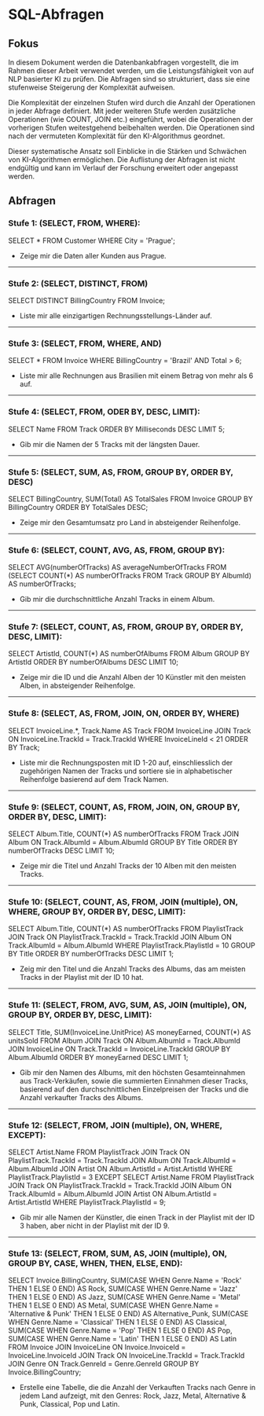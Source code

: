 # SQL-Abfragen

## Fokus
In diesem Dokument werden die Datenbankabfragen vorgestellt, die im Rahmen dieser Arbeit verwendet werden, um die Leistungsfähigkeit von auf NLP basierter KI zu prüfen. Die Abfragen sind so strukturiert, dass sie eine stufenweise Steigerung der Komplexität aufweisen.

Die Komplexität der einzelnen Stufen wird durch die Anzahl der Operationen in jeder Abfrage definiert. Mit jeder weiteren Stufe werden zusätzliche Operationen (wie COUNT, JOIN etc.) eingeführt, wobei die Operationen der vorherigen Stufen weitestgehend beibehalten werden. Die Operationen sind nach der vermuteten Komplexität für den KI-Algorithmus geordnet.

Dieser systematische Ansatz soll Einblicke in die Stärken und Schwächen von KI-Algorithmen ermöglichen. Die Auflistung der Abfragen ist nicht endgültig und kann im Verlauf der Forschung erweitert oder angepasst werden.

## Abfragen
### Stufe 1: (SELECT, FROM, WHERE):
SELECT * FROM Customer WHERE City = 'Prague';
* Zeige mir die Daten aller Kunden aus Prague.

---

### Stufe 2: (SELECT, DISTINCT, FROM)
SELECT DISTINCT BillingCountry FROM Invoice;
* Liste mir alle einzigartigen Rechnungsstellungs-Länder auf.

---

### Stufe 3: (SELECT, FROM, WHERE, AND)
SELECT * FROM Invoice WHERE BillingCountry = 'Brazil' AND Total > 6;
* Liste mir alle Rechnungen aus Brasilien mit einem Betrag von mehr als 6 auf.

---

### Stufe 4: (SELECT, FROM, ODER BY, DESC, LIMIT):
SELECT Name FROM Track ORDER BY Milliseconds DESC LIMIT 5;
* Gib mir die Namen der 5 Tracks mit der längsten Dauer.

---

### Stufe 5: (SELECT, SUM, AS, FROM, GROUP BY, ORDER BY, DESC)
SELECT BillingCountry, SUM(Total) AS TotalSales FROM Invoice GROUP BY BillingCountry ORDER BY TotalSales DESC;
* Zeige mir den Gesamtumsatz pro Land in absteigender Reihenfolge.

---

### Stufe 6: (SELECT, COUNT, AVG, AS, FROM, GROUP BY):
SELECT AVG(numberOfTracks) AS averageNumberOfTracks FROM (SELECT COUNT(*) AS numberOfTracks FROM Track GROUP BY AlbumId) AS numberOfTracks;
* Gib mir die durchschnittliche Anzahl Tracks in einem Album.

--- 

### Stufe 7: (SELECT, COUNT, AS, FROM, GROUP BY, ORDER BY, DESC, LIMIT):
SELECT ArtistId, COUNT(*) AS numberOfAlbums FROM Album GROUP BY ArtistId ORDER BY numberOfAlbums DESC LIMIT 10;
* Zeige mir die ID und die Anzahl Alben der 10 Künstler mit den meisten Alben, in absteigender Reihenfolge.

---

### Stufe 8: (SELECT, AS, FROM, JOIN, ON, ORDER BY, WHERE)
SELECT InvoiceLine.*, Track.Name AS Track FROM InvoiceLine JOIN Track ON InvoiceLine.TrackId = Track.TrackId WHERE InvoiceLineId < 21 ORDER BY Track;
* Liste mir die Rechnungsposten mit ID 1-20 auf, einschliesslich der zugehörigen Namen der Tracks und sortiere sie in alphabetischer Reihenfolge basierend auf dem Track Namen.

---

### Stufe 9: (SELECT, COUNT, AS, FROM, JOIN, ON, GROUP BY, ORDER BY, DESC, LIMIT):
SELECT Album.Title, COUNT(*) AS numberOfTracks FROM Track JOIN Album ON Track.AlbumId = Album.AlbumId GROUP BY Title ORDER BY numberOfTracks DESC LIMIT 10;
* Zeige mir die Titel und Anzahl Tracks der 10 Alben mit den meisten Tracks.

---

### Stufe 10: (SELECT, COUNT, AS, FROM, JOIN (multiple), ON, WHERE, GROUP BY, ORDER BY, DESC, LIMIT):
SELECT Album.Title, COUNT(*) AS numberOfTracks FROM PlaylistTrack JOIN Track ON PlaylistTrack.TrackId = Track.TrackId JOIN Album ON Track.AlbumId = Album.AlbumId WHERE PlaylistTrack.PlaylistId = 10 GROUP BY Title ORDER BY numberOfTracks DESC LIMIT 1;
* Zeig mir den Titel und die Anzahl Tracks des Albums, das am meisten Tracks in der Playlist mit der ID 10 hat.

---

### Stufe 11: (SELECT, FROM, AVG, SUM, AS, JOIN (multiple), ON, GROUP BY, ORDER BY, DESC, LIMIT):
SELECT Title, SUM(InvoiceLine.UnitPrice) AS moneyEarned, COUNT(*) AS unitsSold FROM Album JOIN Track ON Album.AlbumId = Track.AlbumId JOIN InvoiceLine ON Track.TrackId = InvoiceLine.TrackId GROUP BY Album.AlbumId ORDER BY moneyEarned DESC LIMIT 1;
* Gib mir den Namen des Albums, mit den höchsten Gesamteinnahmen aus Track-Verkäufen, sowie die summierten Einnahmen dieser Tracks, basierend auf den durchschnittlichen Einzelpreisen der Tracks und die Anzahl verkaufter Tracks des Albums.

---

### Stufe 12: (SELECT, FROM, JOIN (multiple), ON, WHERE, EXCEPT):
SELECT Artist.Name FROM PlaylistTrack JOIN Track ON PlaylistTrack.TrackId = Track.TrackId JOIN Album ON Track.AlbumId = Album.AlbumId JOIN Artist ON Album.ArtistId = Artist.ArtistId WHERE PlaylistTrack.PlaylistId = 3 EXCEPT SELECT Artist.Name FROM PlaylistTrack JOIN Track ON PlaylistTrack.TrackId = Track.TrackId JOIN Album ON Track.AlbumId = Album.AlbumId JOIN Artist ON Album.ArtistId = Artist.ArtistId WHERE PlaylistTrack.PlaylistId = 9;
* Gib mir alle Namen der Künstler, die einen Track in der Playlist mit der ID 3 haben, aber nicht in der Playlist mit der ID 9.

---

### Stufe 13: (SELECT, FROM, SUM, AS, JOIN (multiple), ON, GROUP BY, CASE, WHEN, THEN, ELSE, END):
SELECT Invoice.BillingCountry, SUM(CASE WHEN Genre.Name = 'Rock' THEN 1 ELSE 0 END) AS Rock, SUM(CASE WHEN Genre.Name = 'Jazz' THEN 1 ELSE 0 END) AS Jazz, SUM(CASE WHEN Genre.Name = 'Metal' THEN 1 ELSE 0 END) AS Metal, SUM(CASE WHEN Genre.Name = 'Alternative & Punk' THEN 1 ELSE 0 END) AS Alternative_Punk, SUM(CASE WHEN Genre.Name = 'Classical' THEN 1 ELSE 0 END) AS Classical, SUM(CASE WHEN Genre.Name = 'Pop' THEN 1 ELSE 0 END) AS Pop, SUM(CASE WHEN Genre.Name = 'Latin' THEN 1 ELSE 0 END) AS Latin FROM Invoice JOIN InvoiceLine ON Invoice.InvoiceId = InvoiceLine.InvoiceId JOIN Track ON InvoiceLine.TrackId = Track.TrackId JOIN Genre ON Track.GenreId = Genre.GenreId GROUP BY Invoice.BillingCountry;
* Erstelle eine Tabelle, die die Anzahl der Verkauften Tracks nach Genre in jedem Land aufzeigt, mit den Genres: Rock, Jazz, Metal, Alternative & Punk, Classical, Pop und Latin.